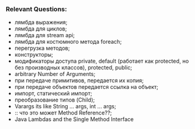 ### Relevant Questions:
- лямбда выражения;
- лямбда для циклов;
- лямбда для stream api;
- лямбда для костюмного метода foreach;
- перегрузка методов;
- конструкторы;
- модификаторы доступа private, default
  (работает как protected, но без производных классов), protected, public;
- arbitrary Number of Arguments;
- при передаче примитивов, передается их копия;
- при передаче объектов передается ссылка на объект;
- импорт, статический импорт;
- преобразование типов (Child);
- Varargs its like String ... args, int ... args;
- :: что это может Method Reference??;
- Java Lambdas and the Single Method Interface

  